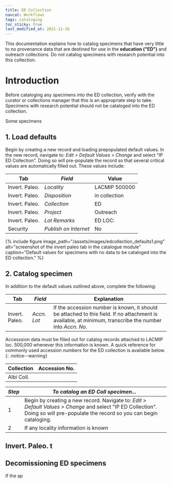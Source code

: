 ```yaml
---
title: ED Collection
navcat: Workflows
tags: cataloging
toc_sticky: true
last_modified_at: 2021-11-16
---
```


This documentation explains how to catalog specimens that have very little to no provenance data that are destined for use in the **education ("ED")** and outreach collections. Do not catalog specimens with research potential into this collection.

# Introduction

Before cataloging any specimens into the ED collection, verify with the curator or collections manager that this is an appropriate step to take. Specimens with research potential should not be cataloged into the ED collection.

Some specimens

## 1. Load defaults
Begin by creating a new record and loading prepopulated default values. In the new record, navigate to: _Edit > Default Values > Change_ and select "IP ED Collection". Doing so will pre-populate the record so that several critical values are automatically filled out. These values include:

  Tab | _Field_ | Value
  --- | --- | ---
   Invert. Paleo. | _Locality_ | LACMIP 500000
   Invert. Paleo. | _Disposition_ | in collection
   Invert. Paleo. | _Collection_ | ED
   Invert. Paleo. | _Project_ | Outreach
   Invert. Paleo. | _Lot Remarks_ | ED LOC:
   Security | _Publish on Internet_ | No
  

{% include figure image_path="/assets/images/edcollection_defaults1.png" alt="screenshot of the invert paleo tab in the catalogue module" caption="Default values for specimens with no data to be cataloged into the ED collection." %}

## 2. Catalog specimen

In addition to the default values outlined above, complete the following:

Tab | _Field_ | Explanation
  --- | --- | ---
   Invert. Paleo. | _Accn. Lot_ | If the accession number is known, it should be attached to this field. If no attachment is available, at minimum, transcribe the number into _Accn. No._
   
Accesssion data must be filled out for catalog records attached to LACMIP loc. 500,000 whenever this information is known. A quick reference for commonly used accession numbers for the ED collection is available below.
{: .notice--warning}

Collection | Accession No.
  --- | ---
   Albi Coll. | 
   

 *Step* | *To catalog an ED Coll specimen...*
   --- | ---
   1 | Begin by creating a new record. Navigate to: _Edit > Default Values > Change_ and select "IP ED Collection". Doing so will pre-populate the record so you can begin cataloging.
   2 | If any locality information is known

## Invert. Paleo. t

## Decomissioning ED specimens
If the ap
